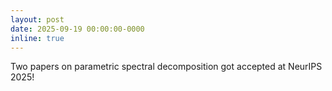 ```yaml
---
layout: post
date: 2025-09-19 00:00:00-0000
inline: true
---
```

Two papers on parametric spectral decomposition got accepted at NeurIPS 2025!